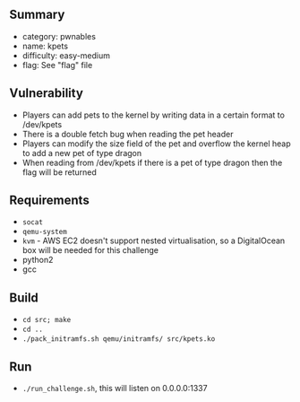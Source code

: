 ## Summary
 - category: pwnables
 - name: kpets
 - difficulty: easy-medium
 - flag: See "flag" file


## Vulnerability
 - Players can add pets to the kernel by writing data in a certain format to /dev/kpets
 - There is a double fetch bug when reading the pet header
 - Players can modify the size field of the pet and overflow the kernel heap to add a new pet of type dragon
 - When reading from /dev/kpets if there is a pet of type dragon then the flag will be returned

## Requirements
 - `socat`
 - `qemu-system`
 - `kvm` - AWS EC2 doesn't support nested virtualisation, so a DigitalOcean box will be needed for this challenge
 - python2
 - gcc

## Build
 - `cd src; make`
 - `cd ..`
 - `./pack_initramfs.sh qemu/initramfs/ src/kpets.ko`

## Run
 - `./run_challenge.sh`, this will listen on 0.0.0.0:1337
